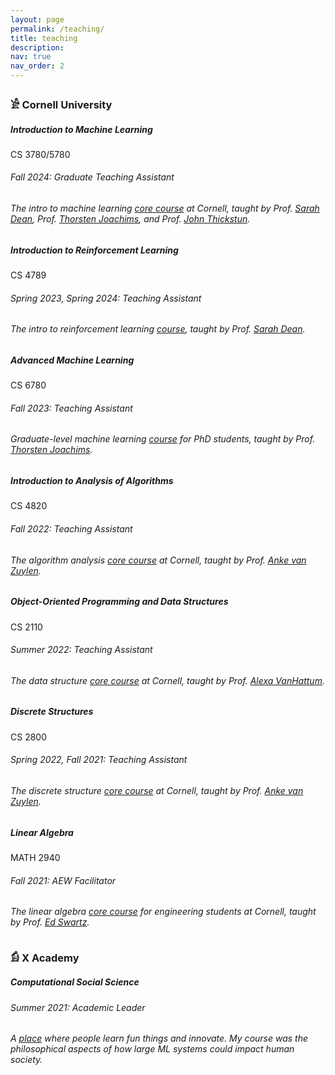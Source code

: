 ```yaml
---
layout: page
permalink: /teaching/
title: teaching
description:
nav: true
nav_order: 2
---
```


<h3 class="mt-3">𓀀 Cornell University</h3>

<div class="card mt-3">
  <div class="p-3">
    <div class="row">
      <div class="col-sm-10">
        <h5 class="font-weight-bold">Introduction to Machine Learning</h5>
      </div>
      <div class="col-sm-2 text-left text-sm-right">
        <span class="badge font-weight-bold text-uppercase align-middle">
            CS 3780/5780
        </span>
      </div>
    </div>
    <h6 class="font-italic mt-2 mt-sm-0">Fall 2024: Graduate Teaching Assistant</h6>
    <h6 class="mt-2 mt-sm-0">The intro to machine learning <a href="https://www.cs.cornell.edu/courses/cs3780/2024fa/" target="_blank">core course</a> at Cornell, taught by Prof. <a href="https://sdean.website/" target="_blank">Sarah Dean</a>, Prof. <a href="https://www.cs.cornell.edu/people/tj/" target="_blank">Thorsten Joachims</a>, and Prof. <a href="https://johnthickstun.com" target="_blank">John Thickstun</a>.</h6>
  </div>
</div>

<div class="card mt-3">
  <div class="p-3">
    <div class="row">
      <div class="col-sm-10">
        <h5 class="font-weight-bold">Introduction to Reinforcement Learning</h5>
      </div>
      <div class="col-sm-2 text-left text-sm-right">
        <span class="badge font-weight-bold text-uppercase align-middle">
            CS 4789
        </span>
      </div>
    </div>
    <h6 class="font-italic mt-2 mt-sm-0">Spring 2023, Spring 2024: Teaching Assistant</h6>
    <h6 class="mt-2 mt-sm-0">The intro to reinforcement learning <a href="https://sdean.website/cs4789.html" target="_blank">course</a>, taught by Prof. <a href="https://sdean.website/" target="_blank">Sarah Dean</a>.</h6>
    
  </div>
</div>

<div class="card mt-3">
  <div class="p-3">
    <div class="row">
      <div class="col-sm-10">
        <h5 class="font-weight-bold">Advanced Machine Learning</h5>
      </div>
      <div class="col-sm-2 text-left text-sm-right">
        <span class="badge font-weight-bold text-uppercase align-middle">
            CS 6780
        </span>
      </div>
    </div>
    <h6 class="font-italic mt-2 mt-sm-0">Fall 2023: Teaching Assistant</h6>
    <h6 class="mt-2 mt-sm-0">Graduate-level machine learning   <a href="https://www.cs.cornell.edu/courses/cs6780/2023fa/" target="_blank">course</a> for PhD students, taught by Prof. <a href="https://www.cs.cornell.edu/people/tj/" target="_blank">Thorsten Joachims</a>.</h6>
  </div>
</div>

<div class="card mt-3">
  <div class="p-3">
    <div class="row">
      <div class="col-sm-10">
        <h5 class="font-weight-bold">Introduction to Analysis of Algorithms</h5>
      </div>
      <div class="col-sm-2 text-left text-sm-right">
        <span class="badge font-weight-bold text-uppercase align-middle">
            CS 4820
        </span>
      </div>
    </div>
    <h6 class="font-italic mt-2 mt-sm-0">Fall 2022: Teaching Assistant</h6>
    <h6 class="mt-2 mt-sm-0">The algorithm analysis <a href="https://classes.cornell.edu/browse/roster/FA23/class/CS/4820" target="_blank">core course</a> at Cornell, taught by Prof. <a href="http://www.ankevanzuylen.com/about.html" target="_blank">Anke van Zuylen</a>.</h6>
  </div>
</div>

<div class="card mt-3">
  <div class="p-3">
    <div class="row">
      <div class="col-sm-10">
        <h5 class="font-weight-bold">Object-Oriented Programming and Data Structures</h5>
      </div>
      <div class="col-sm-2 text-left text-sm-right">
        <span class="badge font-weight-bold text-uppercase align-middle">
            CS 2110
        </span>
      </div>
    </div>
    <h6 class="font-italic mt-2 mt-sm-0">Summer 2022: Teaching Assistant</h6>
    <h6 class="mt-2 mt-sm-0">The data structure <a href="https://classes.cornell.edu/browse/roster/SU22/class/CS/2110" target="_blank">core course</a> at Cornell, taught by Prof. <a href="https://www.cs.cornell.edu/~avh/" target="_blank">Alexa VanHattum</a>.</h6>
  </div>
</div>

<div class="card mt-3">
  <div class="p-3">
    <div class="row">
      <div class="col-sm-10">
        <h5 class="font-weight-bold">Discrete Structures</h5>
      </div>
      <div class="col-sm-2 text-left text-sm-right">
        <span class="badge font-weight-bold text-uppercase align-middle">
            CS 2800
        </span>
      </div>
    </div>
    <h6 class="font-italic mt-2 mt-sm-0">Spring 2022, Fall 2021: Teaching Assistant</h6>
    <h6 class="mt-2 mt-sm-0">The discrete structure <a href="https://classes.cornell.edu/browse/roster/SP22/class/CS/2800" target="_blank">core course</a> at Cornell, taught by Prof. <a href="http://www.ankevanzuylen.com/about.html" target="_blank">Anke van Zuylen</a>.</h6>
  </div>
</div>

<div class="card mt-3">
  <div class="p-3">
    <div class="row">
      <div class="col-sm-10">
        <h5 class="font-weight-bold">Linear Algebra</h5>
      </div>
      <div class="col-sm-2 text-left text-sm-right">
        <span class="badge font-weight-bold text-uppercase align-middle">
            MATH 2940
        </span>
      </div>
    </div>
    <h6 class="font-italic mt-2 mt-sm-0">Fall 2021: AEW Facilitator</h6>
    <h6 class="mt-2 mt-sm-0">The linear algebra <a href="https://classes.cornell.edu/browse/roster/FA21/class/MATH/2940" target="_blank">core course</a> for engineering students at Cornell, taught by Prof. <a href="https://pi.math.cornell.edu/~ebs/" target="_blank">Ed Swartz</a>.</h6>
  </div>
</div>

<h3 class="mt-3">𓀁 X Academy</h3>

<div class="card mt-3">
  <div class="p-3">
    <div class="row">
      <div class="col-sm-10">
        <h5 class="font-weight-bold">Computational Social Science</h5>
      </div>
    </div>
    <h6 class="font-italic mt-2 mt-sm-0">Summer 2021: Academic Leader</h6>
    <h6 class="mt-2 mt-sm-0">A <a href="https://info.xacademy.cc/en/" target="_blank">place</a> where people learn fun things and innovate. My course was the philosophical aspects of how large ML systems could impact human society.</h6>
  </div>
</div>